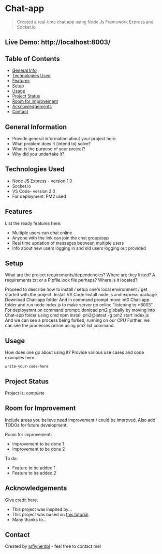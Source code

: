 # Chat-app
> Created a real-time chat app using Node Js Framework Express and Socket.io
>
## Live Demo: http://localhost:8003/
## Table of Contents
* [General Info](#general-information)
* [Technologies Used](#technologies-used)
* [Features](#features)
* [Setup](#setup)
* [Usage](#usage)
* [Project Status](#project-status)
* [Room for Improvement](#room-for-improvement)
* [Acknowledgements](#acknowledgements)
* [Contact](#contact)
<!-- * [License](#license) -->


## General Information
- Provide general information about your project here.
- What problem does it (intend to) solve?
- What is the purpose of your project?
- Why did you undertake it?
<!-- You don't have to answer all the questions - just the ones relevant to your project. -->


## Technologies Used
- Node JS Express - version 1.0
- Socket.io
- VS Code- version 2.0
- For deployment: PM2 used


## Features
List the ready features here:
- Multiple users can chat online
- Anyone with the link can join the chat group/app
- Real time updation of messages between multiple users
- Info about new users logging in and old users logging out provided


## Setup
What are the project requirements/dependencies? Where are they listed? A requirements.txt or a Pipfile.lock file perhaps? Where is it located?

Proceed to describe how to install / setup one's local environment / get started with the project.
Install VS Code
Install node js and express package
Download Chat-app folder
And in command prompt move int0 Chat-app folder and run
node index.js
to make server go online "listening to *8003"
For deployemnt on command prompt:
donload pm2 globally by moving into Chat-app folder using cmd
npm install pm2@latest -g
pm2 start index.js
And we can see a process being forked, running on our CPU
Further, we can see the processes online using pm2 list command.


## Usage
How does one go about using it?
Provide various use cases and code examples here.

`write-your-code-here`


## Project Status
Project is: _complete_ 


## Room for Improvement
Include areas you believe need improvement / could be improved. Also add TODOs for future development.

Room for improvement:
- Improvement to be done 1
- Improvement to be done 2

To do:
- Feature to be added 1
- Feature to be added 2


## Acknowledgements
Give credit here.
- This project was inspired by...
- This project was based on [this tutorial](https://www.example.com).
- Many thanks to...


## Contact
Created by [@flynerdpl](https://www.flynerd.pl/) - feel free to contact me!


<!-- Optional -->
<!-- ## License -->
<!-- This project is open source and available under the [... License](). -->

<!-- You don't have to include all sections - just the one's relevant to your project -->
